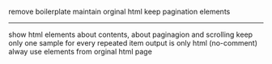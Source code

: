 remove boilerplate
maintain orginal html
keep pagination elements

---
show html elements about contents, about paginagion and scrolling
keep only one sample for every repeated item
output is only html (no-comment)
alway use elements from orginal html page